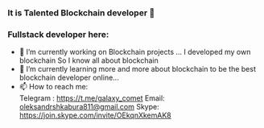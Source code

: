 ### It is Talented Blockchain developer 👋
### Fullstack developer here:

- 🔭 I’m currently working on Blockchain projects ...
   I developed my own blockchain
   So I know all about blockchain
- 🌱 I’m currently learning more and more about blockchain to be the best blockchain developer online...
- 📫 How to reach me:\
   	Telegram : https://t.me/galaxy_comet
	Email: oleksandrshkabura811@gmail.com
	Skype: https://join.skype.com/invite/OEkqnXkemAK8

